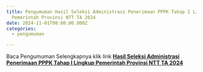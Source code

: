 ```yaml
---
title: Pengumuman Hasil Seleksi Administrasi Penerimaan PPPK Tahap I Lingkup
  Pemerintah Provinsi NTT TA 2024
date: 2024-11-01T00:00:00.000Z
categories:
  - pengumuman

---
```


Baca Pengumuman Selengkapnya klik link **[Hasil Seleksi Administrasi Penerimaan PPPK Tahap I Lingkup Pemerintah Provinsi NTT TA 2024](https://bkd.nttprov.go.id/web/wp-content/uploads/2024/11/Hasil-Seleksi-Administrasi-Penerimaan-PPPK-Tahap-I-Lingkup-Pemerintah-Provinsi-NTT-TA-2024.pdf)**
